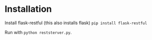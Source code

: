 Installation
============

Install flask-restful (this also installs flask)
`pip install flask-restful`

Run with `python reststerver.py`.



